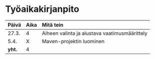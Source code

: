 <h1>Työaikakirjanpito</h1>

**Päivä** | **Aika** | **Mitä tein**
------------ | :------------- | :------------
27.3. | 4 | Aiheen valinta ja alustava vaatimusmäärittely
5.4. | X | Maven-projektin luominen
**yht.** | 4 |

